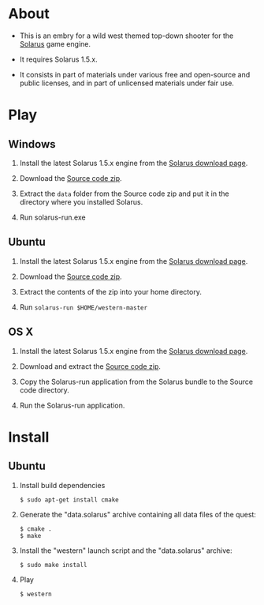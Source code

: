 # About 

 * This is an embry for a wild west themed top-down shooter for the [Solarus] game engine.

 * It requires Solarus 1.5.x.

 * It consists in part of materials under various free and open-source and public licenses, and in part of unlicensed materials under fair use.


# Play

## Windows
 
 1. Install the latest Solarus 1.5.x engine from the [Solarus download page].

 2. Download the [Source code zip].

 3. Extract the `data` folder from the Source code zip and put it in the directory where you installed Solarus.
 
 4. Run solarus-run.exe


## Ubuntu

 1. Install the latest Solarus 1.5.x engine from the [Solarus download page].

 2. Download the [Source code zip].

 3. Extract the contents of the zip into your home directory.

 4. Run `solarus-run $HOME/western-master`


## OS X

 1. Install the latest Solarus 1.5.x engine from the [Solarus download page].

 2. Download and extract the [Source code zip].

 3. Copy the Solarus-run application from the Solarus bundle to the Source code directory.
 
 4. Run the Solarus-run application.


# Install

## Ubuntu

 1. Install build dependencies

        $ sudo apt-get install cmake

 2. Generate the "data.solarus" archive containing all data files of the quest:

        $ cmake .
        $ make

 3. Install the "western" launch script and the "data.solarus" archive:

        $ sudo make install

 4. Play

        $ western


[Solarus download page]: http://www.solarus-games.org/engine/download/.
[Solarus]: http://solarus-games.org/
[Source code zip]: https://github.com/Legofarmen/western/archive/master.zip
